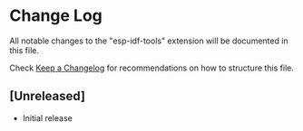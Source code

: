 # Change Log

All notable changes to the "esp-idf-tools" extension will be documented in this file.

Check [Keep a Changelog](http://keepachangelog.com/) for recommendations on how to structure this file.

## [Unreleased]

- Initial release